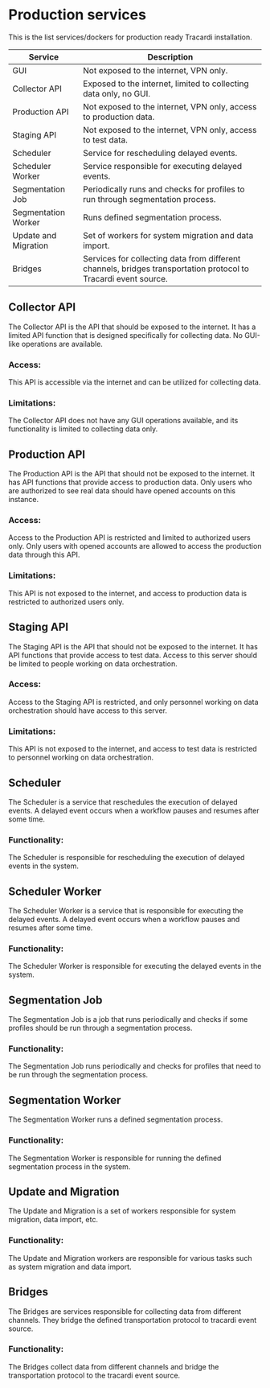 # Production services

This is the list services/dockers for production ready Tracardi installation.

Service    | Description
-----| -------------
GUI    | Not exposed to the internet, VPN only.
Collector API    | Exposed to the internet, limited to collecting data only, no GUI.
Production API    | Not exposed to the internet, VPN only, access to production data.
Staging API    | Not exposed to the internet, VPN only, access to test data.
Scheduler    | Service for rescheduling delayed events.
Scheduler Worker    | Service responsible for executing delayed events.
Segmentation Job    | Periodically runs and checks for profiles to run through segmentation process.
Segmentation Worker    | Runs defined segmentation process.
Update and Migration    | Set of workers for system migration and data import.
Bridges    | Services for collecting data from different channels, bridges transportation protocol to Tracardi event source.

## Collector API

The Collector API is the API that should be exposed to the internet. It has a limited API function that is designed
specifically for collecting data. No GUI-like operations are available.

### Access:

This API is accessible via the internet and can be utilized for collecting data.

### Limitations:

The Collector API does not have any GUI operations available, and its functionality is limited to collecting data only.

## Production API

The Production API is the API that should not be exposed to the internet. It has API functions that provide access to
production data. Only users who are authorized to see real data should have opened accounts on this instance.

### Access:

Access to the Production API is restricted and limited to authorized users only. Only users with opened accounts are
allowed to access the production data through this API.

### Limitations:

This API is not exposed to the internet, and access to production data is restricted to authorized users only.

## Staging API

The Staging API is the API that should not be exposed to the internet. It has API functions that provide access to test
data. Access to this server should be limited to people working on data orchestration.

### Access:

Access to the Staging API is restricted, and only personnel working on data orchestration should have access to this
server.

### Limitations:

This API is not exposed to the internet, and access to test data is restricted to personnel working on data
orchestration.

## Scheduler

The Scheduler is a service that reschedules the execution of delayed events. A delayed event occurs when a workflow
pauses and resumes after some time.

### Functionality:

The Scheduler is responsible for rescheduling the execution of delayed events in the system.

## Scheduler Worker

The Scheduler Worker is a service that is responsible for executing the delayed events. A delayed event occurs when a
workflow pauses and resumes after some time.

### Functionality:

The Scheduler Worker is responsible for executing the delayed events in the system.

## Segmentation Job

The Segmentation Job is a job that runs periodically and checks if some profiles should be run through a segmentation
process.

### Functionality:

The Segmentation Job runs periodically and checks for profiles that need to be run through the segmentation process.

## Segmentation Worker

The Segmentation Worker runs a defined segmentation process.

### Functionality:

The Segmentation Worker is responsible for running the defined segmentation process in the system.

## Update and Migration

The Update and Migration is a set of workers responsible for system migration, data import, etc.

### Functionality:

The Update and Migration workers are responsible for various tasks such as system migration and data import.

## Bridges

The Bridges are services responsible for collecting data from different channels. They bridge the defined transportation
protocol to tracardi event source.

### Functionality:

The Bridges collect data from different channels and bridge the transportation protocol to the tracardi event source.